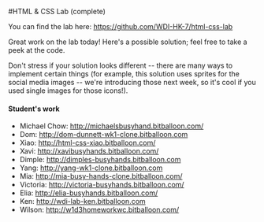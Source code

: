 #HTML & CSS Lab (complete)

You can find the lab here: https://github.com/WDI-HK-7/html-css-lab

Great work on the lab today! Here's a possible solution; feel free to take a peek at the code. 

Don't stress if your solution looks different -- there are many ways to implement certain things (for example, this solution uses sprites for the social media images -- we're introducing those next week, so it's cool if you used single images for those icons!).

#### Student's work
- Michael Chow: http://michaelsbusyhand.bitballoon.com/
- Dom: http://dom-dunnett-wk1-clone.bitballoon.com
- Xiao: http://html-css-xiao.bitballoon.com/
- Xavi: http://xavibusyhands.bitballoon.com/
- Dimple: http://dimples-busyhands.bitballoon.com
- Yang: http://yang-wk1-clone.bitballoon.com
- Mia: http://mia-busy-hands-clone.bitballoon.com/
- Victoria: http://victoria-busyhands.bitballoon.com/
- Elia: http://elia-busyhands.bitballoon.com/
- Ken: http://wdi-lab-ken.bitballoon.com
- Wilson: http://w1d3homeworkwc.bitballoon.com/
